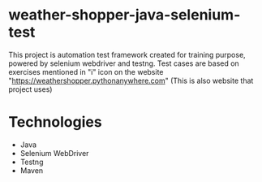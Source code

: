 # weather-shopper-java-selenium-test
This project is automation test framework created for training purpose, powered by selenium webdriver and testng. Test cases are based on exercises mentioned in "i" icon on the website "https://weathershopper.pythonanywhere.com" (This is also website that project uses)
# Technologies
<ul>
 <li> Java </li>
 <li> Selenium WebDriver </li>
 <li> Testng </li>
 <li> Maven </li>
</ul>
